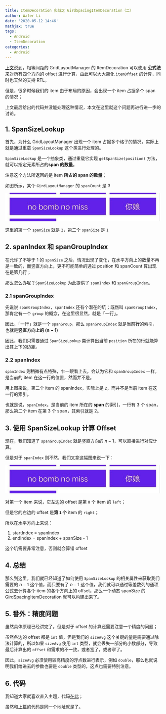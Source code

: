 ```yaml
---
title: ItemDecoration 实战之 GirdSpacingItemDecoration（二）
author: Wafer Li
date: '2020-05-12 14:46'
mathjax: true
tags:
  - Android
  - ItemDecoration
categories:
  - Android
---
```


[上文](../itemdecoration-实战之-girdspacingitemdecoration（一）)说到，相等间距的 GridLayoutManager 的 ItemDecoration 可以使用 **公式法** 来对所有四个方向的 offset 进行计算，由此可以大大简化 `itemOffset` 的计算，同时也天然的支持 RTL。

但是，很多时候我们的 item 由于布局的原因，会出现一个 item 占据多个 span 的情况；

上文最后给出的代码并没能处理这种情况，本文在这里就这个问题再进行进一步的讨论。

<!-- more -->

## 1. SpanSizeLookup

首先，为什么 GridLayoutManager 出现一个 item 占据多个格子的情况，实际上就是通过重载 `SpanSizeLookup` 这个类进行处理的。

`SpanSizeLookup` 是一个抽象类，通过重载它实现 `getSpanSize(position)` 方法，就可以指定元素所占的**span 的数量**。

注意这个方法所返回的是 item **所占的 span 的数量**；

如图所示，某个 `GirdLayoutManager` 的 `spanCount` 是 3

![不同 spanSize 的 item](../../images/不同-spansize-的-item.png)

这里的第一个 `spanSize` 就是 `2`，第二个 `spanSize` 是 `1`


## 2. spanIndex 和 spanGroupIndex

在允许了不等于 1 的 `spanSize` 之后，情况出现了变化，在水平方向上的数量不再是一致的，而竖直方向上，更不可能简单的通过 position 和 spanCount 算出现在是第几行；

那么怎么办呢？`SpanSizeLookup` 为此提供了 `spanIndex` 和 `spanGroupIndex`。

### 2.1 spanGroupIndex
先说说 `spanGroupIndex`，`spanIndex` 还有个潜在的坑；既然叫 `spanGroupIndex`，那肯定有一个 `group` 的概念，在这里很显然，就是「一行」。

因此，「一行」就是一个 `spanGroup`，那么 `spanGroupIndex` 就是当前**行**的索引，也就是**竖直方向上的 $(\mathrm{n-1})$**

因此，我们只需要通过 `SpanSizeLookup` 类计算出当前 `position` 所在的行就能算出其上下的边距。

### 2.2 spanIndex

`spanIndex` 则稍微有点特殊，乍一眼看上去，会认为它和 `spanGroupIndex` 一样，是当前的 item 在这一行的位置，然而并不是。

用上图来说，第二个 item 的 spanIndex，实际上是 `2`，而并不是当前 item 在这一行的索引。

也就是说，`spanIndex`，是当前的 item 所在的 **span** 的索引，一行有 3 个 span，那么第二个 item 在第 3 个 span，其索引就是 2。

## 3. 使用 SpanSizeLookup 计算 Offset

现在，我们知道了 `spanGroupIndex` 就是竖直方向的 $n-1$，可以直接进行对应计算。

但是对于 `spanIndex` 则不然，我们又拿这幅图来说一下：

![不同 spanSize 的 item](../../images/不同-spansize-的-item.png)

对第一个 item 来说，它左边的 offset 是第 `0` 个 item 的 `left`；

但是它的右边的 offset 是**第 `1` 个** item 的 `right`；

所以在水平方向上来说：

1. startIndex = spanIndex
2. endIndex = spanIndex + spanSize - 1

这个坑需要非常注意，否则就会算错 offset

## 4. 总结

那么到这里，我们就已经知道了如何使用 `SpanSizeLookup` 的相关属性来获取我们需要的 $n-1$ 这个值，而只要有了 $n-1$ 这个值，我们就可以通过等差数列的通项公式去计算各个 item 的各个方向上的 offset，那么一个动态 spanSize 的 GirdSpacingItemDecoration 就可以构建出来了。

## 5. 番外：精度问题

虽然具体原理已经讲完了，但是对于 offset 的计算还需要注意一个精度的问题；

虽然各边的 offset 都是 `int` 值，但是我们的 `sizeAvg` 这个关键的量是需要通过除法计算的，所以如果 `sizeAvg` 使用 `int` 类型，就会丢失一部分的小数部分，导致最后计算出的 `offset` 和需求的不一致，或者宽了，或者窄了。

因此，`sizeAvg` 必须使用较高精度的浮点数进行表示，例如 `double`，那么也就说明我们给进去的参数也要是 `double` 类型的，这点也需要特别注意。

## 6. 代码

我知道大家就喜欢直入主题，代码[在此](https://gist.github.com/wafer-li/8b0e6ebd98f799f21b9f9f90a69575a9)；

虽然和[上篇](../itemdecoration-实战之-girdspacingitemdecoration（一）)的代码是同一个地址就是了。
